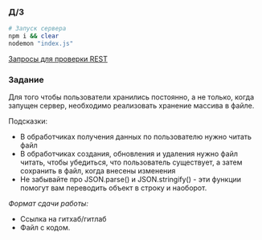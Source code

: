 ### Д/З

```bash
# Запуск сервера
npm i && clear
nodemon "index.js"
```

[Запросы для проверки REST](rest.http)

### Задание
Для того чтобы пользователи хранились постоянно, а не только, когда запущен сервер, необходимо реализовать хранение массива в файле.

Подсказки:
- В обработчиках получения данных по пользователю нужно читать файл
- В обработчиках создания, обновления и удаления нужно файл читать, чтобы убедиться, что пользователь существует, а затем сохранить в файл, когда внесены изменения
- Не забывайте про JSON.parse() и JSON.stringify() - эти функции помогут вам переводить объект в строку и наоборот.

*Формат сдачи работы:*
- Ссылка на гитхаб/гитлаб
- Файл с кодом.